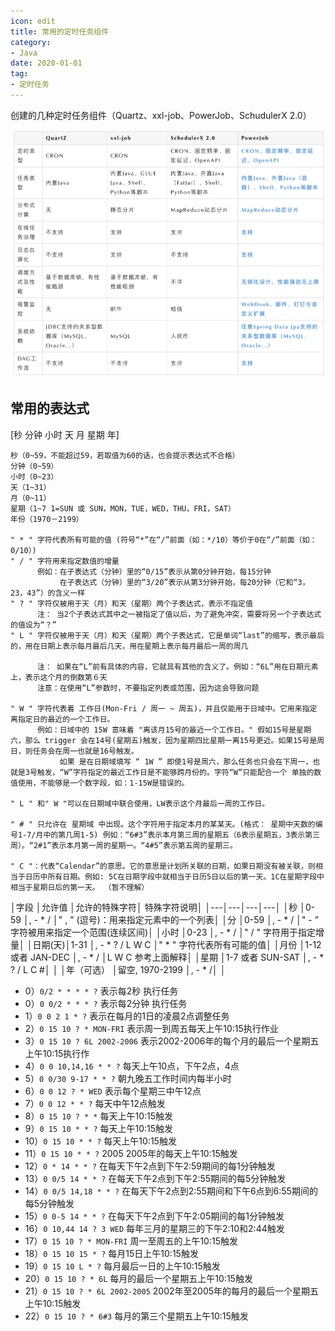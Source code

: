 ```yaml
---
icon: edit
title: 常用的定时任务组件
category: 
- Java
date: 2020-01-01
tag:
- 定时任务
---
```


创建的几种定时任务组件（Quartz、xxl-job、PowerJob、SchudulerX 2.0）


<!-- more -->

![](./timed-task.assets/true-up-795f5e9b0d875063717b1ee6a08f2ff1c01.png)

## 常用的表达式

[秒 分钟 小时 天 月 星期 年]

```text
秒（0~59，不能超过59，若取值为60的话，也会提示表达式不合格）
分钟（0~59）
小时（0~23）
天（1~31）
月（0~11）
星期（1~7 1=SUN 或 SUN，MON，TUE，WED，THU，FRI，SAT）
年份（1970－2199）

" * " 字符代表所有可能的值 (符号“*”在“/”前面（如：*/10）等价于0在“/”前面（如：0/10）)
" / " 字符用来指定数值的增量
      例如：在子表达式（分钟）里的“0/15”表示从第0分钟开始，每15分钟
           在子表达式（分钟）里的“3/20”表示从第3分钟开始，每20分钟（它和“3，23，43”）的含义一样
" ? " 字符仅被用于天（月）和天（星期）两个子表达式，表示不指定值
      注： 当2个子表达式其中之一被指定了值以后，为了避免冲突，需要将另一个子表达式的值设为“？”
" L " 字符仅被用于天（月）和天（星期）两个子表达式，它是单词“last”的缩写，表示最后的，用在日期上表示每月最后几天，用在星期上表示每月最后一周的周几

      注： 如果在“L”前有具体的内容，它就具有其他的含义了。例如：“6L”用在日期元素上，表示这个月的倒数第６天
      注意：在使用“L”参数时，不要指定列表或范围，因为这会导致问题

" W " 字符代表着 工作日(Mon-Fri / 周一 ~ 周五)，并且仅能用于日域中。它用来指定  离指定日的最近的一个工作日。
      例如：日域中的 15W 意味着 "离该月15号的最近一个工作日。" 假如15号是星期六，那么 trigger 会在14号(星期五)触发，因为星期四比星期一离15号更近。如果15号是周日，则任务会在周一也就是16号触发。  
           如果 是在日期域填写 “ 1W ” 即使1号是周六，那么任务也只会在下周一，也就是3号触发，“W”字符指定的最近工作日是不能够跨月份的。字符“W”只能配合一个 单独的数值使用，不能够是一个数字段，如：1-15W是错误的。

" L " 和" W "可以在日期域中联合使用，LW表示这个月最后一周的工作日。

" # " 只允许在 星期域 中出现。这个字符用于指定本月的某某天。(格式： 星期中天数的编号1-7/月中的第几周1-5) 例如：“6#3”表示本月第三周的星期五（6表示星期五，3表示第三周）。“2#1”表示本月第一周的星期一。“4#5”表示第五周的星期三。

" C "：代表“Calendar”的意思。它的意思是计划所关联的日期，如果日期没有被关联，则相当于日历中所有日期。例如: 5C在日期字段中就相当于日历5日以后的第一天。1C在星期字段中相当于星期日后的第一天。 （暂不理解）
```


│字段	│允许值	│允许的特殊字符│	特殊字符说明│
│---│---│---│---│
│秒	│0-59	│, - * /	│" , " (逗号)：用来指定元素中的一个列表│
│分	│0-59	│, - * /	│" - ” 字符被用来指定一个范围(连续区间)│
│小时	│0-23	│, - * /	│" / " 字符用于指定增量│
│日期(天)│1-31	│, - * ? / L W C	│" * " 字符代表所有可能的值│
│月份	│1-12 或者 JAN-DEC	│, - * /	│L W C 参考上面解释│
│星期	│1-7 或者 SUN-SAT	│, - * ? / L C #│	│
│年（可选）	│留空, 1970-2199	│, - * /│      │


- 0）`0/2 * * * * ?` 表示每2秒 执行任务
- 0）`0 0/2 * * * ?` 表示每2分钟 执行任务
- 1）`0 0 2 1 * ?` 表示在每月的1日的凌晨2点调整任务
- 2）`0 15 10 ? * MON-FRI` 表示周一到周五每天上午10:15执行作业
- 3）`0 15 10 ? 6L 2002-2006` 表示2002-2006年的每个月的最后一个星期五上午10:15执行作
- 4）`0 0 10,14,16 * * ?` 每天上午10点，下午2点，4点
- 5）`0 0/30 9-17 * * ?` 朝九晚五工作时间内每半小时
- 6）`0 0 12 ? * WED` 表示每个星期三中午12点
- 7）`0 0 12 * * ?` 每天中午12点触发
- 8）`0 15 10 ? * *` 每天上午10:15触发
- 9）`0 15 10 * * ?` 每天上午10:15触发
- 10）`0 15 10 * * ?` 每天上午10:15触发
- 11）`0 15 10 * * ?` 2005 2005年的每天上午10:15触发
- 12）`0 * 14 * * ?` 在每天下午2点到下午2:59期间的每1分钟触发
- 13）`0 0/5 14 * * ?` 在每天下午2点到下午2:55期间的每5分钟触发
- 14）`0 0/5 14,18 * * ?` 在每天下午2点到2:55期间和下午6点到6:55期间的每5分钟触发
- 15）`0 0-5 14 * * ?` 在每天下午2点到下午2:05期间的每1分钟触发
- 16）`0 10,44 14 ? 3 WED` 每年三月的星期三的下午2:10和2:44触发
- 17）`0 15 10 ? * MON-FRI` 周一至周五的上午10:15触发
- 18）`0 15 10 15 * ?` 每月15日上午10:15触发
- 19）`0 15 10 L * ?` 每月最后一日的上午10:15触发
- 20）`0 15 10 ? * 6L` 每月的最后一个星期五上午10:15触发
- 21）`0 15 10 ? * 6L 2002-2005` 2002年至2005年的每月的最后一个星期五上午10:15触发
- 22）`0 15 10 ? * 6#3` 每月的第三个星期五上午10:15触发
